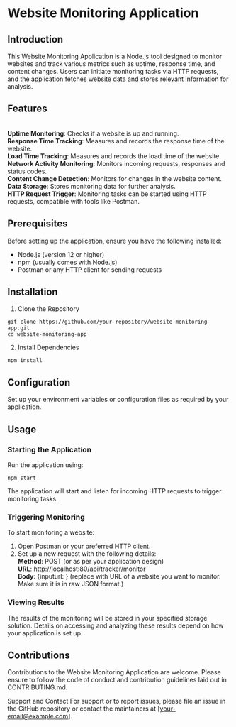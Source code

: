 # Website Monitoring Application
## Introduction
This Website Monitoring Application is a Node.js tool designed to monitor websites and track various metrics such as uptime, response time, and content changes. Users can initiate monitoring tasks via HTTP requests, and the application fetches website data and stores relevant information for analysis.

## Features
</br>**Uptime Monitoring**: Checks if a website is up and running.
</br>**Response Time Tracking**: Measures and records the response time of the website.
</br>**Load Time Tracking**: Measures and records the load time of the website.
</br>**Network Activity Monitoring**: Monitors incoming requests, responses and status codes.
</br>**Content Change Detection**: Monitors for changes in the website content.
</br>**Data Storage**: Stores monitoring data for further analysis.
</br>**HTTP Request Trigger**: Monitoring tasks can be started using HTTP requests, compatible with tools like Postman.

## Prerequisites
Before setting up the application, ensure you have the following installed:

- Node.js (version 12 or higher)
- npm (usually comes with Node.js)
- Postman or any HTTP client for sending requests

## Installation
1. Clone the Repository

```
git clone https://github.com/your-repository/website-monitoring-app.git
cd website-monitoring-app
```

2. Install Dependencies

```
npm install
```

## Configuration

Set up your environment variables or configuration files as required by your application.

## Usage
### Starting the Application
Run the application using:
```
npm start
```

The application will start and listen for incoming HTTP requests to trigger monitoring tasks.

### Triggering Monitoring
To start monitoring a website:

1. Open Postman or your preferred HTTP client.
2. Set up a new request with the following details:
</br>**Method**: POST (or as per your application design)
<br/>**URL**: http://localhost:80/api/tracker/monitor
</br>**Body**: {inputurl: <url>} (replace <url> with URL of a website you want to monitor. Make sure it is in raw JSON format.)

### Viewing Results
The results of the monitoring will be stored in your specified storage solution.
Details on accessing and analyzing these results depend on how your application is set up.

## Contributions
Contributions to the Website Monitoring Application are welcome. Please ensure to follow the code of conduct and contribution guidelines laid out in CONTRIBUTING.md.

Support and Contact
For support or to report issues, please file an issue in the GitHub repository or contact the maintainers at [your-email@example.com].